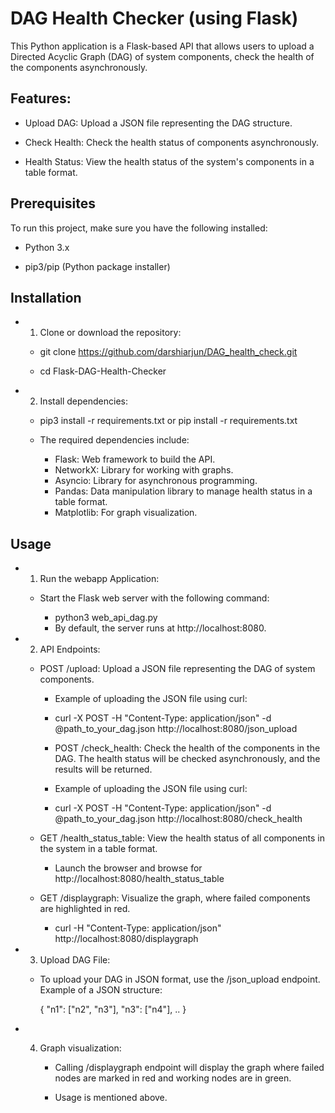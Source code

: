 
# DAG Health Checker (using Flask)

This Python application is a Flask-based API that allows users to upload a Directed Acyclic Graph (DAG) of system components, check the health of the components asynchronously.

## Features:

- Upload DAG: Upload a JSON file representing the DAG structure.

- Check Health: Check the health status of components asynchronously.

- Health Status: View the health status of the system's components in a table format.

## Prerequisites

To run this project, make sure you have the following installed:

- Python 3.x

- pip3/pip (Python package installer)

## Installation

- 1. Clone or download the repository:

 	- git clone https://github.com/darshiarjun/DAG_health_check.git

 	- cd Flask-DAG-Health-Checker

- 2. Install dependencies:

 	- pip3 install -r requirements.txt or pip install -r requirements.txt

	- The required dependencies include:

 		- Flask: Web framework to build the API.
 		- NetworkX: Library for working with graphs.
 		- Asyncio: Library for asynchronous programming.
 		- Pandas: Data manipulation library to manage health status in a table format.
 		- Matplotlib: For graph visualization.

## Usage
- 1. Run the webapp Application:

 	- Start the Flask web server with the following command:

  		- python3 web_api_dag.py
  		- By default, the server runs at http://localhost:8080.

- 2. API Endpoints:
 	- POST /upload: Upload a JSON file representing the DAG of system components.

  		- Example of uploading the JSON file using curl:
  		- curl -X POST -H "Content-Type: application/json" -d @path_to_your_dag.json http://localhost:8080/json_upload

 		- POST /check_health: Check the health of the components in the DAG. The health status will be checked asynchronously, and the results will be returned.

  		- Example of uploading the JSON file using curl:
  		- curl -X POST -H "Content-Type: application/json" -d @path_to_your_dag.json http://localhost:8080/check_health


 	- GET /health_status_table: View the health status of all components in the system in a table format.

  		- Launch the browser and browse for http://localhost:8080/health_status_table

 	- GET /displaygraph: Visualize the graph, where failed components are highlighted in red.

  		- curl -H "Content-Type: application/json" http://localhost:8080/displaygraph

- 3. Upload DAG File:

  - To upload your DAG in JSON format, use the /json_upload endpoint. Example of a JSON structure:

	{
	  "n1": ["n2", "n3"],
	  "n3": ["n4"],
	  ..
	}
	
- 4. Graph visualization:

  		- Calling /displaygraph endpoint will display the graph where failed nodes are marked in red and working nodes are in green.

  		- Usage is mentioned above.
